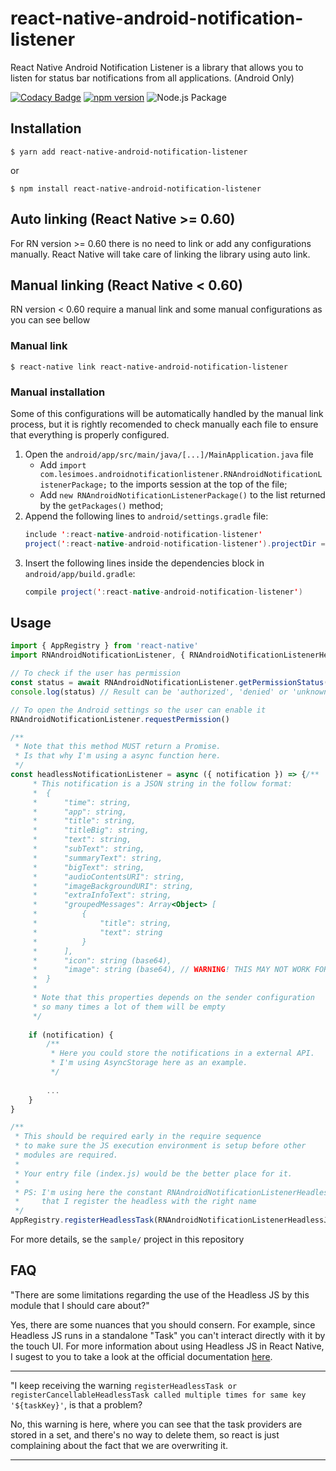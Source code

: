 # react-native-android-notification-listener

React Native Android Notification Listener is a library that allows you to listen for status bar notifications from all applications. (Android Only)

[![Codacy Badge](https://api.codacy.com/project/badge/Grade/bfbf75b8e92f446481f5ce4b0d077b0b)](https://app.codacy.com/manual/leandrosimoes/react-native-android-notification-listener?utm_source=github.com\&utm_medium=referral\&utm_content=leandrosimoes/react-native-android-notification-listener\&utm_campaign=Badge_Grade_Dashboard)
[![npm version](https://badge.fury.io/js/react-native-android-notification-listener.svg)](https://badge.fury.io/js/react-native-android-notification-listener)
![Node.js Package](https://github.com/leandrosimoes/react-native-android-notification-listener/workflows/Node%2Ejs%20Package/badge.svg)

## Installation

`$ yarn add react-native-android-notification-listener`

or

`$ npm install react-native-android-notification-listener`

## Auto linking (React Native >= 0.60)

For RN version >= 0.60 there is no need to link or add any configurations manually. React Native will take care of linking the library using auto link.

## Manual linking (React Native < 0.60)

RN version < 0.60 require a manual link and some manual configurations as you can see bellow

### Manual link

`$ react-native link react-native-android-notification-listener`

### Manual installation

Some of this configurations will be automatically handled by the manual link process, but it is rightly recomended to check manually each file to ensure that everything is properly configured.

1.  Open the `android/app/src/main/java/[...]/MainApplication.java` file
    *   Add `import com.lesimoes.androidnotificationlistener.RNAndroidNotificationListenerPackage;` to the imports session at the top of the file;
    *   Add `new RNAndroidNotificationListenerPackage()` to the list returned by the `getPackages()` method;
2.  Append the following lines to `android/settings.gradle` file:
    ```java
    include ':react-native-android-notification-listener'
    project(':react-native-android-notification-listener').projectDir = new File(rootProject.projectDir, 	'../node_modules/react-native-android-notification-listener/android')
    ```
3.  Insert the following lines inside the dependencies block in `android/app/build.gradle`:
    ```java
    compile project(':react-native-android-notification-listener')
    ```

## Usage

```javascript
import { AppRegistry } from 'react-native'
import RNAndroidNotificationListener, { RNAndroidNotificationListenerHeadlessJsName } from 'react-native-android-notification-listener';

// To check if the user has permission
const status = await RNAndroidNotificationListener.getPermissionStatus()
console.log(status) // Result can be 'authorized', 'denied' or 'unknown'

// To open the Android settings so the user can enable it
RNAndroidNotificationListener.requestPermission()

/**
 * Note that this method MUST return a Promise.
 * Is that why I'm using a async function here.
 */
const headlessNotificationListener = async ({ notification }) => {/**
     * This notification is a JSON string in the follow format:
     *  {
     *      "time": string,
     *      "app": string,
     *      "title": string,
     *      "titleBig": string,
     *      "text": string,
     *      "subText": string,
     *      "summaryText": string,
     *      "bigText": string,
     *      "audioContentsURI": string,
     *      "imageBackgroundURI": string,
     *      "extraInfoText": string,
     *      "groupedMessages": Array<Object> [
     *          {
     *              "title": string,
     *              "text": string
     *          }
     *      ],
     *      "icon": string (base64),
     *      "image": string (base64), // WARNING! THIS MAY NOT WORK FOR SOME APPLICATIONS SUCH TELEGRAM AND WHATSAPP
     *  }
     * 
     * Note that this properties depends on the sender configuration
     * so many times a lot of them will be empty
     */
    
    if (notification) {
        /**
         * Here you could store the notifications in a external API.
         * I'm using AsyncStorage here as an example.
         */
        
        ...
    }
}

/**
 * This should be required early in the require sequence
 * to make sure the JS execution environment is setup before other
 * modules are required.
 * 
 * Your entry file (index.js) would be the better place for it.
 * 
 * PS: I'm using here the constant RNAndroidNotificationListenerHeadlessJsName to ensure
 *     that I register the headless with the right name
 */
AppRegistry.registerHeadlessTask(RNAndroidNotificationListenerHeadlessJsName,	() => headlessNotificationListener)
```

For more details, se the `sample/` project in this repository

## FAQ

"There are some limitations regarding the use of the Headless JS by this module that I should care about?"

Yes, there are some nuances that you should consern. For example, since Headless JS runs in a standalone "Task" you can't interact directly with it by the touch UI.
For more information about using Headless JS in React Native, I sugest to you to take a look at the official documentation [here](https://reactnative.dev/docs/headless-js-android).

***

"I keep receiving the warning `registerHeadlessTask or registerCancellableHeadlessTask called multiple times for same key '${taskKey}'`, is that a problem?

No, this warning is here, where you can see that the task providers are stored in a set, and there's no way to delete them, so react is just complaining about the fact that we are overwriting it.

***
